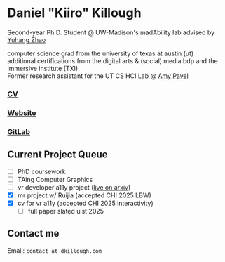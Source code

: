 # Daniel "Kiiro" Killough

Second-year Ph.D. Student @ UW-Madison's madAbility lab advised by [Yuhang Zhao](https://www.yuhangz.com)

<!-- Awarded [2024 Summer Research Assistantship](https://www.cs.wisc.edu/summer-research-assistantship/) -->

computer science grad from the university of texas at austin (ut)
\
additional certifications from the digital arts & (social) media bdp and the immersive institute (TXI)
\
Former research assistant for the UT CS HCI Lab @ [Amy Pavel](https://amypavel.com/)

### [CV](https://dkillough.com/cv)
### [Website](https://dkillough.com/)
### [GitLab](https://gitlab.com/dkillough)

## Current Project Queue
- [ ] PhD coursework
- [ ] TAing Computer Graphics
- [ ] vr developer a11y project ([live on arxiv](https://arxiv.org/abs/2412.16321))
- [x] mr project w/ Ruijia (accepted CHI 2025 LBW)
- [x] cv for vr a11y (accepted CHI 2025 interactivity)
  - [ ] full paper slated uist 2025

## Contact me
Email: `contact at dkillough.com`
